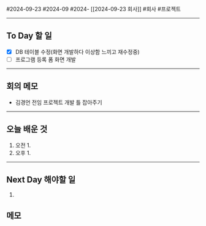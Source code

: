 #2024-09-23 #2024-09 #2024- [[2024-09-23 회사]]
#회사 #프로젝트

---
## To Day 할 일
- [x] DB 테이블 수정(화면 개발하다 이상함 느끼고 재수정중)
- [ ] 프로그램 등록 폼 화면 개발
---
## 회의 메모
- 김경언 전임 프로젝트 개발 틀 잡아주기
---
## 오늘 배운 것
1. 오전
    1. 
2. 오후
    1. 
---
## Next Day 해야할 일
1. 


## 메모
